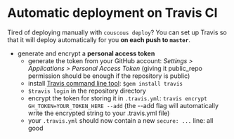 # Automatic deployment on Travis CI

Tired of deploying manually with `couscous deploy`? You can set up Travis so that it will deploy automatically for you **on each push to `master`**.

- generate and encrypt a **personal access token**
    - generate the token from your GitHub account: *Settings > Applications > Personal Access Token* (giving it public_repo permission should be enough if the repository is public)
    - install [Travis command line tool](http://blog.travis-ci.com/2013-01-14-new-client/): `$gem install travis`
    - `$travis login` in the repository directory
    - encrypt the token for storing it in `.travis.yml`: `travis encrypt GH_TOKEN=YOUR_TOKEN_HERE --add` (the --add flag will automatically write the encrypted string to your .travis.yml file)
    - your `.travis.yml` should now contain a new `secure: ...` line: all good
